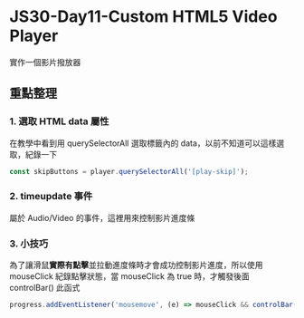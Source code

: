 # JS30-Day11-Custom HTML5 Video Player
實作一個影片撥放器

## 重點整理
### 1. 選取 HTML data 屬性
在教學中看到用 querySelectorAll 選取標籤內的 data，以前不知道可以這樣選取，紀錄一下
```javascript
const skipButtons = player.querySelectorAll('[play-skip]');
```

### 2. timeupdate 事件
屬於 Audio/Video 的事件，這裡用來控制影片進度條

### 3. 小技巧
為了讓滑鼠**實際有點擊**並拉動進度條時才會成功控制影片進度，所以使用 mouseClick 紀錄點擊狀態，當 mouseClick 為 true 時，才觸發後面 controlBar() 此函式
```javascript
progress.addEventListener('mousemove', (e) => mouseClick && controlBar(e));
```